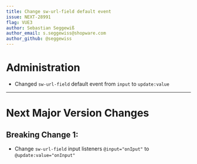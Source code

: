 ```yaml
---
title: Change sw-url-field default event
issue: NEXT-28991
flag: VUE3
author: Sebastian Seggewiß
author_email: s.seggewiss@shopware.com
author_github: @seggewiss
---
```

# Administration
* Changed `sw-url-field` default event from `input` to `update:value`
___
# Next Major Version Changes
## Breaking Change 1:
* Change `sw-url-field` input listeners `@input="onIput"` to `@update:value="onInput"`
